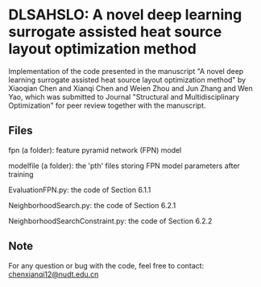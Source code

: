 # DLSAHSLO: A novel deep learning surrogate assisted heat source layout optimization method

Implementation of the code presented in the manuscript "A novel deep learning surrogate assisted heat source layout optimization method" by Xiaoqian Chen and Xianqi Chen and Weien Zhou and Jun Zhang and Wen Yao, which was submitted to Journal "Structural and Multidisciplinary Optimization" for peer review together with the manuscript.

## Files
fpn (a folder): feature pyramid network (FPN) model 

modelfile (a folder): the 'pth' files storing FPN model parameters after training

EvaluationFPN.py: the code of Section 6.1.1

NeighborhoodSearch.py: the code of Section 6.2.1

NeighborhoodSearchConstraint.py: the code of Section 6.2.2


## Note
For any question or bug with the code, feel free to contact: chenxianqi12@nudt.edu.cn
